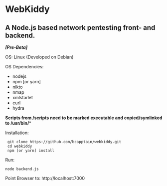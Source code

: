 # WebKiddy 
## A Node.js based network pentesting front- and backend.

***[Pre-Beta]***

OS: Linux (Developed on Debian)  
  
OS Dependencies:  
   

 - nodejs 
 - npm [or yarn]
 - nikto
 - nmap
 - xmlstarlet
 - curl
 - hydra
  
 
**Scripts from /scripts need to be marked executable and copied/symlinked to /usr/bin/***

Installation:  

     git clone https://github.com/bcapptain/webkiddy.git  
     cd webkiddy  
     npm [or yarn] install  

Run:

    node backend.js

Point Browser to: http://localhost:7000

